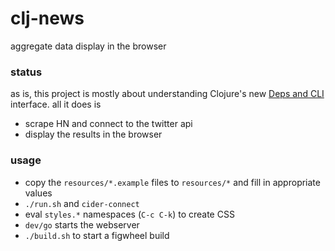 # clj-news

aggregate data display in the browser

### status

as is, this project is mostly about understanding Clojure's new
[Deps and CLI](https://clojure.org/guides/deps_and_cli)
interface.  all it does is

* scrape HN and connect to the twitter api
* display the results in the browser

### usage

* copy the `resources/*.example` files to `resources/*` and fill in appropriate values
* `./run.sh` and `cider-connect`
* eval `styles.*` namespaces (`C-c C-k`) to create CSS
* `dev/go` starts the webserver
* `./build.sh` to start a figwheel build
